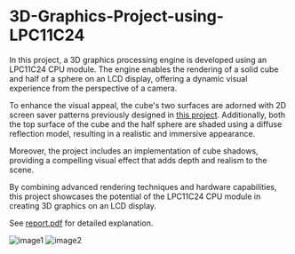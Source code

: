 # 3D-Graphics-Project-using-LPC11C24

In this project, a 3D graphics processing engine is developed using an LPC11C24 CPU module. The engine enables the rendering of a solid cube and half of a sphere on an LCD display, offering a dynamic visual experience from the perspective of a camera.

To enhance the visual appeal, the cube's two surfaces are adorned with 2D screen saver patterns previously designed in [this project](https://github.com/Ezgii/2D-Graphics-Project-using-LPC11C24). Additionally, both the top surface of the cube and the half sphere are shaded using a diffuse reflection model, resulting in a realistic and immersive appearance.

Moreover, the project includes an implementation of cube shadows, providing a compelling visual effect that adds depth and realism to the scene.

By combining advanced rendering techniques and hardware capabilities, this project showcases the potential of the LPC11C24 CPU module in creating 3D graphics on an LCD display.

See [report.pdf](https://github.com/Ezgii/3D-Graphics-Project-using-LPC11C24/blob/main/report.pdf) for detailed explanation.


![image1](https://user-images.githubusercontent.com/4748948/236649739-2abfc648-4bf0-4a2a-ad88-035dd2e6e647.jpeg)
![image2](https://user-images.githubusercontent.com/4748948/236649741-b0139b2c-d786-4f80-be81-e5dbf7e1687d.jpeg)
